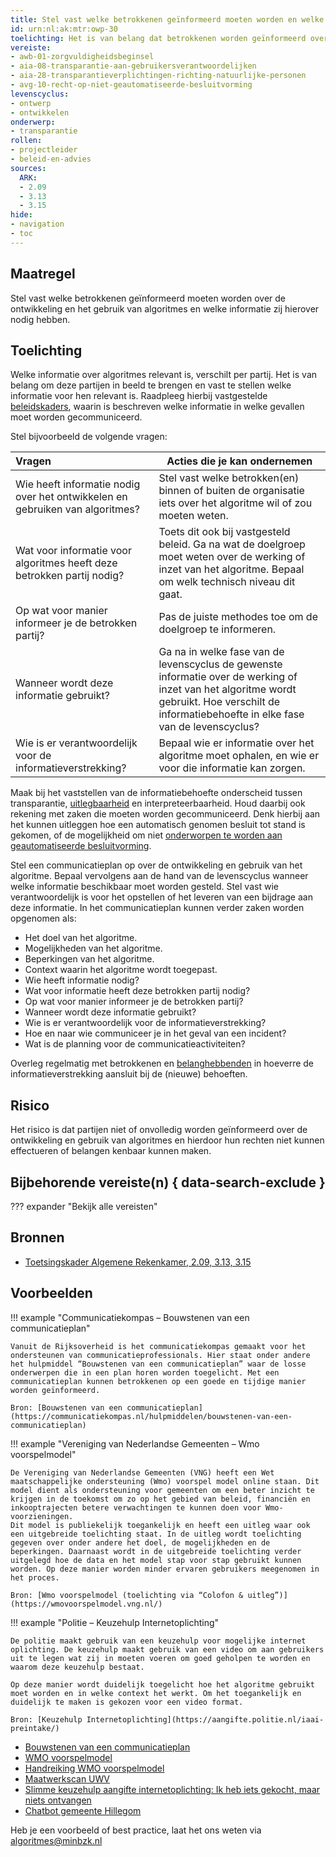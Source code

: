 ```yaml
---
title: Stel vast welke betrokkenen geïnformeerd moeten worden en welke informatie zij nodig hebben 
id: urn:nl:ak:mtr:owp-30
toelichting: Het is van belang dat betrokkenen worden geïnformeerd over de ontwikkeling en inzet van algoritmes binnen de organisatie. 
vereiste:
- awb-01-zorgvuldigheidsbeginsel
- aia-08-transparantie-aan-gebruikersverantwoordelijken
- aia-28-transparantieverplichtingen-richting-natuurlijke-personen
- avg-10-recht-op-niet-geautomatiseerde-besluitvorming
levenscyclus: 
- ontwerp
- ontwikkelen
onderwerp:
- transparantie
rollen:
- projectleider
- beleid-en-advies
sources:
  ARK: 
  - 2.09
  - 3.13
  - 3.15
hide:
- navigation
- toc
---
```


<!-- Let op! onderstaande regel met 'tags' niet weghalen! Deze maakt automatisch de knopjes op basis van de metadata  -->
<!-- tags -->

## Maatregel
<!-- Vul hier een omschrijving in van wat deze maatregel inhoudt. -->
Stel vast welke betrokkenen geïnformeerd moeten worden over de ontwikkeling en het gebruik van algoritmes en welke informatie zij hierover nodig hebben.

## Toelichting 
<!-- Geef hier een toelichting van deze maatregel -->
Welke informatie over algoritmes relevant is, verschilt per partij. Het is van belang om deze partijen in beeld te brengen en vast te stellen welke informatie voor hen relevant is. Raadpleeg hierbij vastgestelde [beleidskaders](0-org-02-beleid-opstellen-inzet-algoritmes.md), waarin is beschreven welke informatie in welke gevallen moet worden gecommuniceerd.

Stel bijvoorbeeld de volgende vragen:

| Vragen	|Acties die je kan ondernemen |
| :-----------------|---------------|
| Wie heeft informatie nodig over het ontwikkelen en gebruiken van algoritmes? |	Stel vast welke betrokken(en) binnen of buiten de organisatie iets over het algoritme wil of zou moeten weten. |
| Wat voor informatie voor algoritmes heeft deze betrokken partij nodig? | Toets dit ook bij vastgesteld beleid. 	Ga na wat de doelgroep moet weten over de werking of inzet van het algoritme. Bepaal om welk technisch niveau dit gaat. |
| Op wat voor manier informeer je de betrokken partij?	| Pas de juiste methodes toe om de doelgroep te informeren. |
| Wanneer wordt deze informatie gebruikt? | Ga na in welke fase van de levenscyclus de gewenste informatie over de werking of inzet van het algoritme wordt gebruikt. Hoe verschilt de informatiebehoefte in elke fase van de levenscyclus? |
| Wie is er verantwoordelijk voor de informatieverstrekking? | Bepaal wie er informatie over het algoritme moet ophalen, en wie er voor die informatie kan zorgen. |

Maak bij het vaststellen van de informatiebehoefte onderscheid tussen transparantie, [uitlegbaarheid](2-owp-32-toepassen-uitlegbaarheidstechnieken.md) en interpreteerbaarheid. Houd daarbij ook rekening met zaken die moeten worden gecommuniceerd. Denk hierbij aan het kunnen uitleggen hoe een automatisch genomen besluit tot stand is gekomen, of de mogelijkheid om niet [onderworpen te worden aan geautomatiseerde besluitvorming](../vereisten/avg-10-recht-op-niet-geautomatiseerde-besluitvorming.md).

Stel een communicatieplan op over de ontwikkeling en gebruik van het algoritme. Bepaal vervolgens aan de hand van de levenscyclus wanneer welke informatie beschikbaar moet worden gesteld. Stel vast wie verantwoordelijk is voor het opstellen of het leveren van een bijdrage aan deze informatie. In het communicatieplan kunnen verder zaken worden opgenomen als:

  - Het doel van het algoritme.
  - Mogelijkheden van het algoritme.
  - Beperkingen van het algoritme.
  - Context waarin het algoritme wordt toegepast.
  - Wie heeft informatie nodig?
  - Wat voor informatie heeft deze betrokken partij nodig?
  - Op wat voor manier informeer je de betrokken partij?
  - Wanneer wordt deze informatie gebruikt?
  - Wie is er verantwoordelijk voor de informatieverstrekking?
  - Hoe en naar wie communiceer je in het geval van een incident?
  - Wat is de planning voor de communicatieactiviteiten?

Overleg regelmatig met betrokkenen en [belanghebbenden](1-pba-04-betrek-belanghebbenden.md) in hoeverre de informatieverstrekking aansluit bij de (nieuwe) behoeften.

## Risico 
<!-- vul hier het specifieke risico in dat kan worden gemitigeerd met behulp van deze maatregel -->
Het risico is dat partijen niet of onvolledig worden geïnformeerd over de ontwikkeling en gebruik van algoritmes en hierdoor hun rechten niet kunnen effectueren of belangen kenbaar kunnen maken.

## Bijbehorende vereiste(n) { data-search-exclude }
<!-- Hier volgt een lijst met vereisten op basis van de in de metadata ingevulde vereiste -->

<!-- Let op! onderstaande regel met 'list_vereisten_on_maatregelen_page' niet weghalen! Deze maakt automatisch een lijst van bijbehorende verseisten op basis van de metadata  -->
??? expander "Bekijk alle vereisten"
	<!-- list_vereisten_on_maatregelen_page -->

## Bronnen 
<!-- Vul hier de relevante bronnen in voor deze maatregel -->

- [Toetsingskader Algemene Rekenkamer, 2.09, 3.13, 3.15](https://www.rekenkamer.nl/onderwerpen/algoritmes/documenten/publicaties/2024/05/15/het-toetsingskader-aan-de-slag)

  
## Voorbeelden
!!! example "Communicatiekompas – Bouwstenen van een communicatieplan"

	Vanuit de Rijksoverheid is het communicatiekompas gemaakt voor het ondersteunen van communicatieprofessionals. Hier staat onder andere het hulpmiddel “Bouwstenen van een communicatieplan” waar de losse onderwerpen die in een plan horen worden toegelicht. Met een communicatieplan kunnen betrokkenen op een goede en tijdige manier worden geïnformeerd.

	Bron: [Bouwstenen van een communicatieplan](https://communicatiekompas.nl/hulpmiddelen/bouwstenen-van-een-communicatieplan)  


!!! example "Vereniging van Nederlandse Gemeenten –  Wmo voorspelmodel"
	
 	De Vereniging van Nederlandse Gemeenten (VNG) heeft een Wet maatschappelijke ondersteuning (Wmo) voorspel model online staan. Dit model dient als ondersteuning voor gemeenten om een beter inzicht te krijgen in de toekomst om zo op het gebied van beleid, financiën en inkooptrajecten betere verwachtingen te kunnen doen voor Wmo-voorzieningen. 
	Dit model is publiekelijk toegankelijk en heeft een uitleg waar ook een uitgebreide toelichting staat. In de uitleg wordt toelichting gegeven over onder andere het doel, de mogelijkheden en de beperkingen. Daarnaast wordt in de uitgebreide toelichting verder uitgelegd hoe de data en het model stap voor stap gebruikt kunnen worden. Op deze manier worden minder ervaren gebruikers meegenomen in het proces.

	Bron: [Wmo voorspelmodel (toelichting via “Colofon & uitleg”)](https://wmovoorspelmodel.vng.nl/)  

!!! example "Politie –  Keuzehulp Internetoplichting"

	De politie maakt gebruik van een keuzehulp voor mogelijke internet oplichting. De keuzehulp maakt gebruik van een video om aan gebruikers uit te legen wat zij in moeten voeren om goed geholpen te worden en waarom deze keuzehulp bestaat. 
	
	Op deze manier wordt duidelijk toegelicht hoe het algoritme gebruikt moet worden en in welke context het werkt. Om het toegankelijk en duidelijk te maken is gekozen voor een video format.
	
	Bron: [Keuzehulp Internetoplichting](https://aangifte.politie.nl/iaai-preintake/)  
  

- [Bouwstenen van een communicatieplan](https://communicatiekompas.nl/hulpmiddelen/bouwstenen-van-een-communicatieplan)
- [WMO voorspelmodel](https://wmovoorspelmodel.vng.nl/)
- [Handreiking WMO voorspelmodel](https://wmovoorspelmodel.vng.nl/Handreiking%20Wmo%20Voorspelmodel%20juli%202024.pdf)
- [Maatwerkscan UWV](https://www.uwv.nl/nl/over-uwv/organisatie/algoritmeregister-uwv/maatwerkscan)
- [Slimme keuzehulp aangifte internetoplichting: Ik heb iets gekocht, maar niets ontvangen](https://aangifte.politie.nl/iaai-preintake/#/)
- [Chatbot gemeente Hillegom](https://www.hillegom.nl/chatbot)

Heb je een voorbeeld of best practice, laat het ons weten via [algoritmes@minbzk.nl](mailto:algoritmes@minbzk.nl)
